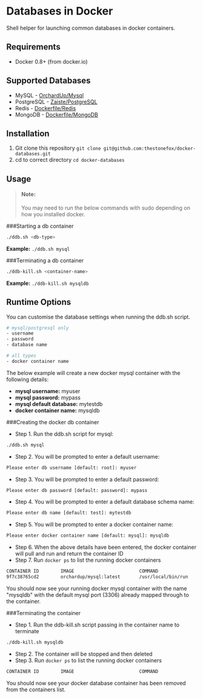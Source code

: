 Databases in Docker
===================

Shell helper for launching common databases in docker containers.

Requirements
------------

* Docker 0.8+ (from docker.io)

Supported Databases
-------------------

* MySQL - [OrchardUp/Mysql](https://github.com/orchardup/docker-mysql)
* PostgreSQL - [Zaiste/PostgreSQL](https://github.com/zaiste/docker-postgresql)
* Redis - [Dockerfile/Redis](https://github.com/dockerfile/redis)
* MongoDB - [Dockerfile/MongoDB](https://github.com/dockerfile/mongodb)


Installation
------------

1. Git clone this repository `git clone git@github.com:thestonefox/docker-databases.git`
2. cd to correct directory `cd docker-databases`

Usage
-----

  > #### Note:
  > You may need to run the below commands with sudo
  > depending on how you installed docker.

###Starting a db container
```bash
./ddb.sh <db-type>
```

**Example:** `./ddb.sh mysql`

###Terminating a db container
```bash
./ddb-kill.sh <container-name>
```

**Example:** `./ddb-kill.sh mysqldb`


Runtime Options
---------------

You can customise the database settings when running the ddb.sh script. 

```bash
# mysql/postgresql only
- username
- password
- database name

# all types
- docker container name
```

The below example will create a new docker mysql container with the following details:

* **mysql username:** myuser
* **mysql password:** mypass
* **mysql default database:** mytestdb
* **docker container name:** mysqldb

###Creating the docker db container

* Step 1. Run the ddb.sh script for mysql: 
```bash
./ddb.sh mysql
```
* Step 2. You will be prompted to enter a default username:
```bash
Please enter db username [default: root]: myuser
```
* Step 3. You will be prompted to enter a default password:
```bash
Please enter db password [default: password]: mypass
```
* Step 4. You will be prompted to enter a default database schema name:
```bash
Please enter db name [default: test]: mytestdb
```
* Step 5. You will be prompted to enter a docker container name:
```bash
Please enter docker container name [default: mysql]: mysqldb
```
* Step 6. When the above details have been entered, the docker container will pull and run and return the container ID
* Step 7. Run `docker ps` to list the running docker containers
```bash
CONTAINER ID        IMAGE                        COMMAND               CREATED             STATUS              PORTS                                        NAMES
9f7c38765cd2        orchardup/mysql:latest       /usr/local/bin/run    3 seconds ago       Up 2 seconds        0.0.0.0:3306->3306/tcp                       mysqldb  
```

You should now see your running docker mysql container with the name "mysqldb" with the default mysql port (3306) already mapped through to the container.


###Terminating the container

* Step 1. Run the ddb-kill.sh script passing in the container name to terminate
```bash
./ddb-kill.sh mysqldb
```
* Step 2. The container will be stopped and then deleted
* Step 3. Run `docker ps` to list the running docker containers
```bash
CONTAINER ID        IMAGE                        COMMAND               CREATED             STATUS              PORTS                                        NAMES
```

You should now see your docker database container has been removed from the containers list.

